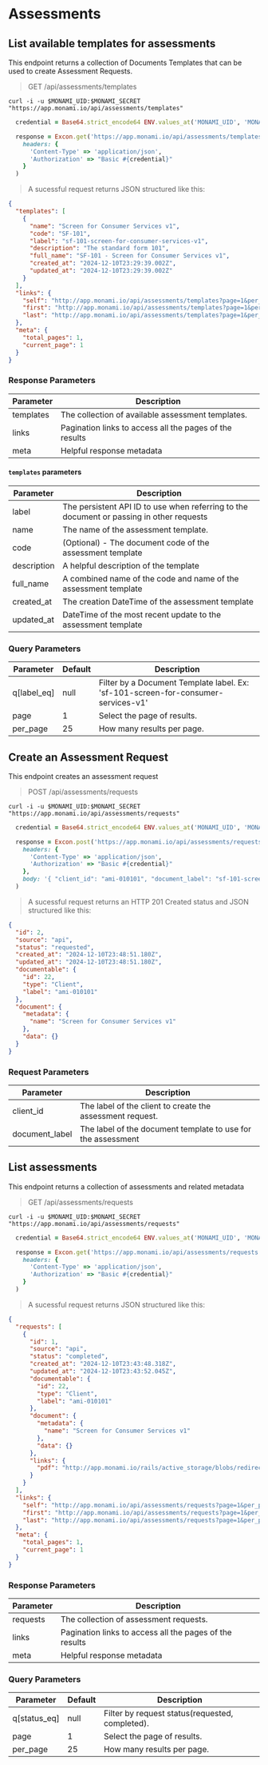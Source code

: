 # Assessments

## List available templates for assessments

This endpoint returns a collection of Documents Templates that can be used to create Assessment Requests.

> GET /api/assessments/templates

```shell
curl -i -u $MONAMI_UID:$MONAMI_SECRET "https://app.monami.io/api/assessments/templates"
```

```ruby
  credential = Base64.strict_encode64 ENV.values_at('MONAMI_UID', 'MONAMI_SECRET').join(':')

  response = Excon.get('https://app.monami.io/api/assessments/templates',
    headers: {
      'Content-Type' => 'application/json',
      'Authorization' => "Basic #{credential}"
    }
  )
```

> A sucessful request returns JSON structured like this:

```json
{
  "templates": [
    {
      "name": "Screen for Consumer Services v1",
      "code": "SF-101",
      "label": "sf-101-screen-for-consumer-services-v1",
      "description": "The standard form 101",
      "full_name": "SF-101 - Screen for Consumer Services v1",
      "created_at": "2024-12-10T23:29:39.002Z",
      "updated_at": "2024-12-10T23:29:39.002Z"
    }
  ],
  "links": {
    "self": "http://app.monami.io/api/assessments/templates?page=1&per_page=25",
    "first": "http://app.monami.io/api/assessments/templates?page=1&per_page=25",
    "last": "http://app.monami.io/api/assessments/templates?page=1&per_page=25"
  },
  "meta": {
    "total_pages": 1,
    "current_page": 1
  }
}
```

### Response Parameters

| Parameter | Description                                             |
| --------- | ------------------------------------------------------- |
| templates | The collection of available assessment templates.       |
| links     | Pagination links to access all the pages of the results |
| meta      | Helpful response metadata                               |

#### `templates` parameters

| Parameter   | Description                                                                              |
| ----------- | ---------------------------------------------------------------------------------------- |
| label       | The persistent API ID to use when referring to the document or passing in other requests |
| name        | The name of the assessment template.                                                     |
| code        | (Optional) - The document code of the assessment template                                |
| description | A helpful description of the template                                                    |
| full_name   | A combined name of the code and name of the assessment template                          |
| created_at  | The creation DateTime of the assessment template                                         |
| updated_at  | DateTime of the most recent update to the assessment template                            |

### Query Parameters

| Parameter   | Default | Description                                                                       |
| ----------- | ------- | --------------------------------------------------------------------------------- |
| q[label_eq] | null    | Filter by a Document Template label. Ex: 'sf-101-screen-for-consumer-services-v1' |
| page        | 1       | Select the page of results.                                                       |
| per_page    | 25      | How many results per page.                                                        |

## Create an Assessment Request

This endpoint creates an assessment request

> POST /api/assessments/requests

```shell
curl -i -u $MONAMI_UID:$MONAMI_SECRET "https://app.monami.io/api/assessments/requests"
```

```ruby
  credential = Base64.strict_encode64 ENV.values_at('MONAMI_UID', 'MONAMI_SECRET').join(':')

  response = Excon.post('https://app.monami.io/api/assessments/requests',
    headers: {
      'Content-Type' => 'application/json',
      'Authorization' => "Basic #{credential}"
    },
    body: '{ "client_id": "ami-010101", "document_label": "sf-101-screen-for-consumer-services-v1" }'
  )
```

> A sucessful request returns an HTTP 201 Created status and JSON structured like this:

```json
{
  "id": 2,
  "source": "api",
  "status": "requested",
  "created_at": "2024-12-10T23:48:51.180Z",
  "updated_at": "2024-12-10T23:48:51.180Z",
  "documentable": {
    "id": 22,
    "type": "Client",
    "label": "ami-010101"
  },
  "document": {
    "metadata": {
      "name": "Screen for Consumer Services v1"
    },
    "data": {}
  }
}
```

### Request Parameters

| Parameter      | Description                                                  |
| -------------- | ------------------------------------------------------------ |
| client_id      | The label of the client to create the assessment request.    |
| document_label | The label of the document template to use for the assessment |

## List assessments

This endpoint returns a collection of assessments and related metadata

> GET /api/assessments/requests

```shell
curl -i -u $MONAMI_UID:$MONAMI_SECRET "https://app.monami.io/api/assessments/requests"
```

```ruby
  credential = Base64.strict_encode64 ENV.values_at('MONAMI_UID', 'MONAMI_SECRET').join(':')

  response = Excon.get('https://app.monami.io/api/assessments/requests',
    headers: {
      'Content-Type' => 'application/json',
      'Authorization' => "Basic #{credential}"
    }
  )
```

> A sucessful request returns JSON structured like this:

```json
{
  "requests": [
    {
      "id": 1,
      "source": "api",
      "status": "completed",
      "created_at": "2024-12-10T23:43:48.318Z",
      "updated_at": "2024-12-10T23:43:52.045Z",
      "documentable": {
        "id": 22,
        "type": "Client",
        "label": "ami-010101"
      },
      "document": {
        "metadata": {
          "name": "Screen for Consumer Services v1"
        },
        "data": {}
      },
      "links": {
        "pdf": "http://app.monami.io/rails/active_storage/blobs/redirect/eyJfcmFpbHMiOnsibWVzc2FnZSI6IkJBaHBBYlk9IiwiZXhwIjoiMjAyNC0xMi0xMVQwMDoyNDoxNy4yMDNaIiwicHVyIjoiYmxvYl9pZCJ9fQ==--60ce994086da61699e1d05034c0afad08588582a/Screen%20for%20Consumer%20Services%20v1_1733874231"
      }
    }
  ],
  "links": {
    "self": "http://app.monami.io/api/assessments/requests?page=1&per_page=25",
    "first": "http://app.monami.io/api/assessments/requests?page=1&per_page=25",
    "last": "http://app.monami.io/api/assessments/requests?page=1&per_page=25"
  },
  "meta": {
    "total_pages": 1,
    "current_page": 1
  }
}
```

### Response Parameters

| Parameter | Description                                             |
| --------- | ------------------------------------------------------- |
| requests  | The collection of assessment requests.                  |
| links     | Pagination links to access all the pages of the results |
| meta      | Helpful response metadata                               |

### Query Parameters

| Parameter    | Default | Description                                     |
| ------------ | ------- | ----------------------------------------------- |
| q[status_eq] | null    | Filter by request status(requested, completed). |
| page         | 1       | Select the page of results.                     |
| per_page     | 25      | How many results per page.                      |
